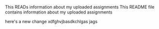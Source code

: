 This READs information about my uploaded assignments
This README file contains information about my uploaded assignments


here's a new change
xdfghvjbasdkchlgas jags 